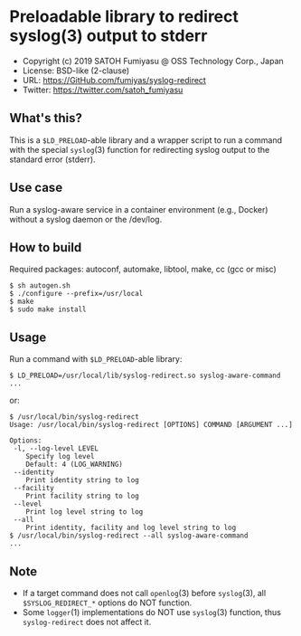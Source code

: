 Preloadable library to redirect syslog(3) output to stderr
======================================================================

  * Copyright (c) 2019 SATOH Fumiyasu @ OSS Technology Corp., Japan
  * License: BSD-like (2-clause)
  * URL: <https://GitHub.com/fumiyas/syslog-redirect>
  * Twitter: <https://twitter.com/satoh_fumiyasu>

What's this?
---------------------------------------------------------------------

This is a `$LD_PRELOAD`-able library and a wrapper script to
run a command with the special `syslog`(3) function for redirecting
syslog output to the standard error (stderr).

Use case
---------------------------------------------------------------------

Run a syslog-aware service in a container environment (e.g., Docker)
without a syslog daemon or the /dev/log.

How to build
---------------------------------------------------------------------

Required packages: autoconf, automake, libtool, make, cc (gcc or misc)

```console
$ sh autogen.sh
$ ./configure --prefix=/usr/local
$ make
$ sudo make install
```

Usage
---------------------------------------------------------------------

Run a command with `$LD_PRELOAD`-able library:

```console
$ LD_PRELOAD=/usr/local/lib/syslog-redirect.so syslog-aware-command
...
```

or:

```console
$ /usr/local/bin/syslog-redirect
Usage: /usr/local/bin/syslog-redirect [OPTIONS] COMMAND [ARGUMENT ...]

Options:
 -l, --log-level LEVEL
    Specify log level
    Default: 4 (LOG_WARNING)
 --identity
    Print identity string to log
 --facility
    Print facility string to log
 --level
    Print log level string to log
 --all
    Print identity, facility and log level string to log
$ /usr/local/bin/syslog-redirect --all syslog-aware-command
...
```

Note
---------------------------------------------------------------------

  * If a target command does not call `openlog`(3) before `syslog`(3),
    all `$SYSLOG_REDIRECT_*` options do NOT function.
  * Some `logger`(1) implementations do NOT use `syslog`(3) function,
    thus `syslog-redirect` does not affect it.

